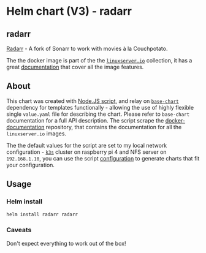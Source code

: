 # Helm chart (V3) - radarr

## radarr

[Radarr](https://github.com/Radarr/Radarr) - A fork of Sonarr to work with movies à la Couchpotato.

The the docker image is part of the the [`linuxserver.io`](https://www.linuxserver.io/) collection, it has a great [documentation](https://github.com/linuxserver/docker-radarr) that cover all the image features.

## About

This chart was created with [Node.JS script](https://noygal.github.io/helm//scripts/nodejs), and relay on [`base-chart`](https://noygal.github.io/helm//base-chart) dependency for templates functionally - allowing the use of highly flexible single `value.yaml` file for describing the chart. Please refer to `base-chart` documentation for a full API description. The script scrape the [docker-documentation](https://github.com/linuxserver/docker-documentation) repository, that contains the documentation for all the `linuxserver.io` images.

The the default values for the script are set to my local network configuration - [`k3s`](https://k3s.io/) cluster on raspberry pi 4 and NFS server on `192.168.1.10`, you can use the script [configuration](https://noygal.github.io/helm//scripts/nodejs/config.js) to generate charts that fit your configuration.


## Usage

### Helm install

```bash
helm install radarr radarr
```

### Caveats

Don't expect everything to work out of the box!
